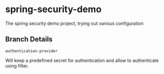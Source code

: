 # spring-security-demo
The spring security demo project, trying out various configuration


## Branch Details

    authentication-provider


Will keep a predefined secret for authentication and allow to authenticate using filter.
    